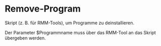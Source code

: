 # Remove-Program
Skript (z. B. für RMM-Tools), um Programme zu deinstallieren.

Der Parameter $Programmname muss über das RMM-Tool an das Skript übergeben werden.
